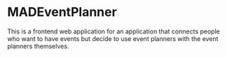# MADEventPlanner
This is a frontend web application for an application that connects people who want to have events but decide to use event planners with the event planners themselves.
